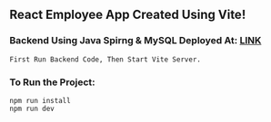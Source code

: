 ## React Employee App Created Using Vite!

### Backend Using Java Spirng & MySQL Deployed At: [LINK](https://github.com/nayak-nirmalya/java-emp-system-api)

`First Run Backend Code, Then Start Vite Server.`

### To Run the Project:

```
npm run install
npm run dev
```
